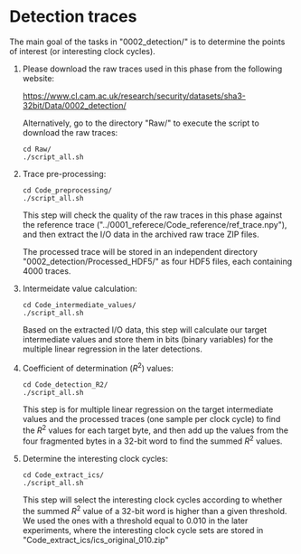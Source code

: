 # Detection traces

The main goal of the tasks in "0002_detection/" is to determine the points of interest (or interesting clock cycles).

1. Please download the raw traces used in this phase from the following website:

	https://www.cl.cam.ac.uk/research/security/datasets/sha3-32bit/Data/0002_detection/

   Alternatively, go to the directory "Raw/" to execute the script to download the raw traces:

	`cd Raw/`  
	`./script_all.sh`  

2. Trace pre-processing:

	`cd Code_preprocessing/`  
	`./script_all.sh`  

   This step will check the quality of the raw traces in this phase against the reference trace ("../0001_referece/Code_reference/ref_trace.npy"), and then extract the I/O data in the archived raw trace ZIP files.

   The processed trace will be stored in an independent directory "0002_detection/Processed_HDF5/" as four HDF5 files, each containing 4000 traces.

3. Intermeidate value calculation:

	`cd Code_intermediate_values/`  
	`./script_all.sh`  

   Based on the extracted I/O data, this step will calculate our target intermediate values and store them in bits (binary variables) for the multiple linear regression in the later detections.

4. Coefficient of determination (_R_<sup>2</sup>) values:

	`cd Code_detection_R2/`  
	`./script_all.sh`  

   This step is for multiple linear regression on the target intermediate values and the processed traces (one sample per clock cycle) to find the _R_<sup>2</sup> values for each target byte, and then add up the values from the four fragmented bytes in a 32-bit word to find the summed _R_<sup>2</sup> values.

5. Determine the interesting clock cycles:

	`cd Code_extract_ics/`  
	`./script_all.sh`  

   This step will select the interesting clock cycles according to whether the summed _R_<sup>2</sup> value of a 32-bit word is higher than a given threshold. We used the ones with a threshold equal to 0.010 in the later experiments, where the interesting clock cycle sets are stored in "Code_extract_ics/ics_original_010.zip"



